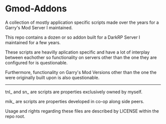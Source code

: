 # Gmod-Addons
                                                            
A collection of mostly application specific scripts made over the years for a Garry's Mod Server I maintained. 

This repo contains a dozen or so addon built for a DarkRP Server I maintained for a few years.

These scripts are heavilly aplication specific and have a lot of interplay between eachother so functionality on servers other than the one they are configured for is questionable.

Furthermore, functionality on Garry's Mod Versions other than the one the were originally built upon is also questionable.

------------------------------------------------------------------------------------------------------------------------------------------

tnl_ and sn_ are scripts are properties exclusively owned by myself.

mik_ are scripts are properties developed in co-op along side peers.

Usage and rights regarding these files are described by LICENSE within the repo root.
